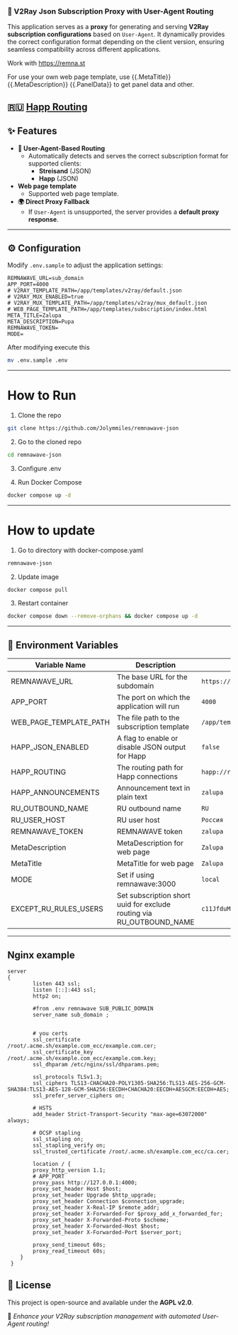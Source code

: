 ### 📖 V2Ray Json Subscription Proxy with User-Agent Routing

This application serves as a **proxy** for generating and serving **V2Ray subscription configurations** based on
`User-Agent`. It dynamically provides the correct configuration format depending on the client version, ensuring
seamless compatibility across different applications.

Work with <https://remna.st>

For use your own web page template, use {{.MetaTitle}} {{.MetaDescription}} {{.PanelData}} to get panel data and other.

## 🇷🇺 [Happ Routing](https://github.com/hydraponique/roscomvpn-happ-routing/tree/main)

## ✨ Features

- **🔀 User-Agent-Based Routing**
    - Automatically detects and serves the correct subscription format for supported clients:
        - **Streisand** (JSON)
        - **Happ** (JSON)
- **Web page template**
    - Supported web page template.
- **🌍 Direct Proxy Fallback**
    - If `User-Agent` is unsupported, the server provides a **default proxy response**.

---

## ⚙️ Configuration

Modify `.env.sample` to adjust the application settings:

```
REMNAWAVE_URL=sub_domain
APP_PORT=4000
# V2RAY_TEMPLATE_PATH=/app/templates/v2ray/default.json
# V2RAY_MUX_ENABLED=true
# V2RAY_MUX_TEMPLATE_PATH=/app/templates/v2ray/mux_default.json
# WEB_PAGE_TEMPLATE_PATH=/app/templates/subscription/index.html
META_TITLE=Zalupa
META_DESCRIPTION=Pupa
REMNAWAVE_TOKEN=
MODE=
```

After modifying execute this

```bash
mv .env.sample .env
```

---

# How to Run

1. Clone the repo

```bash
git clone https://github.com/Jolymmiles/remnawave-json
```

2. Go to the cloned repo

```bash
cd remnawave-json
```

3. Configure .env

4. Run Docker Compose

```bash
docker compose up -d
```

---

# How to update

1. Go to directory with docker-compose.yaml

```bash
remnawave-json
```

2. Update image

```bash
docker compose pull
```

3. Restart container

```bash
docker compose down --remove-orphans && docker compose up -d
```

---

## 🌿 **Environment Variables**

| Variable Name          | Description                                                          | Example Value                            |
|------------------------|----------------------------------------------------------------------|------------------------------------------|
| REMNAWAVE_URL          | The base URL for the subdomain                                       | `https://panel.com`                      |
| APP_PORT               | The port on which the application will run                           | `4000`                                   |
| WEB_PAGE_TEMPLATE_PATH | The file path to the subscription template                           | `/app/templates/subscription/index.html` |
| HAPP_JSON_ENABLED      | A flag to enable or disable JSON output for Happ                     | `false`                                  |
| HAPP_ROUTING           | The routing path for Happ connections                                | `happ://routing/...`                     |
| HAPP_ANNOUNCEMENTS     | Announcement text in plain text                                      | `zalupa`                                 |
| RU_OUTBOUND_NAME       | RU outbound name                                                     | `RU`                                     |
| RU_USER_HOST           | RU user host                                                         | `Россия`                                 |
| REMNAWAVE_TOKEN        | REMNAWAVE token                                                      | `zalupa`                                 |
| MetaDescription        | MetaDescription for web page                                         | `Zalupa`                                 |
| MetaTitle              | MetaTitle for web page                                               | `Zalupa`                                 |
| MODE                   | Set if using remnawave:3000                                          | `local`                                  |
| EXCEPT_RU_RULES_USERS  | Set subscription short uuid for exclude routing via RU_OUTBOUND_NAME | `c11JfduMqrkBZrTZ`                       |

---

## Nginx example

```nginx configuration
server
{
        listen 443 ssl;
        listen [::]:443 ssl;
        http2 on;

        #from .env remnawave SUB_PUBLIC_DOMAIN
        server_name sub_domain ;


        # you certs
        ssl_certificate /root/.acme.sh/example.com_ecc/example.com.cer;
        ssl_certificate_key /root/.acme.sh/example.com_ecc/example.com.key;
        ssl_dhparam /etc/nginx/ssl/dhparams.pem;

        ssl_protocols TLSv1.3;
        ssl_ciphers TLS13-CHACHA20-POLY1305-SHA256:TLS13-AES-256-GCM-SHA384:TLS13-AES-128-GCM-SHA256:EECDH+CHACHA20:EECDH+AESGCM:EECDH+AES;
        ssl_prefer_server_ciphers on;

        # HSTS
        add_header Strict-Transport-Security "max-age=63072000" always;

        # OCSP stapling
        ssl_stapling on;
        ssl_stapling_verify on;
        ssl_trusted_certificate /root/.acme.sh/example.com_ecc/ca.cer;

        location / {
        proxy_http_version 1.1;
        # APP_PORT
        proxy_pass http://127.0.0.1:4000;
        proxy_set_header Host $host;
        proxy_set_header Upgrade $http_upgrade;
        proxy_set_header Connection $connection_upgrade;
        proxy_set_header X-Real-IP $remote_addr;
        proxy_set_header X-Forwarded-For $proxy_add_x_forwarded_for;
        proxy_set_header X-Forwarded-Proto $scheme;
        proxy_set_header X-Forwarded-Host $host;
        proxy_set_header X-Forwarded-Port $server_port;

        proxy_send_timeout 60s;
        proxy_read_timeout 60s;
    }
 }
```

## 📜 License

This project is open-source and available under the **AGPL v2.0**.

🚀 _Enhance your V2Ray subscription management with automated User-Agent routing!_
